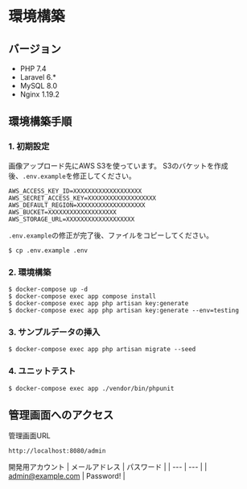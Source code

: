 # 環境構築

## バージョン
* PHP 7.4
* Laravel 6.*
* MySQL 8.0
* Nginx 1.19.2

## 環境構築手順
### 1. 初期設定

画像アップロード先にAWS S3を使っています。
S3のバケットを作成後、`.env.example`を修正してください。

```
AWS_ACCESS_KEY_ID=XXXXXXXXXXXXXXXXXXX
AWS_SECRET_ACCESS_KEY=XXXXXXXXXXXXXXXXXXX
AWS_DEFAULT_REGION=XXXXXXXXXXXXXXXXXXX
AWS_BUCKET=XXXXXXXXXXXXXXXXXXX
AWS_STORAGE_URL=XXXXXXXXXXXXXXXXXXX
```

`.env.example`の修正が完了後、ファイルをコピーしてください。

```
$ cp .env.example .env
```

### 2. 環境構築

```
$ docker-compose up -d
$ docker-compose exec app compose install
$ docker-compose exec app php artisan key:generate
$ docker-compose exec app php artisan key:generate --env=testing
```

### 3. サンプルデータの挿入
```
$ docker-compose exec app php artisan migrate --seed
```

### 4. ユニットテスト
```
$ docker-compose exec app ./vendor/bin/phpunit
```

## 管理画面へのアクセス
管理画面URL  
```
http://localhost:8080/admin
```

開発用アカウント
| メールアドレス | パスワード |
| --- | --- |
| admin@example.com | Password! |
